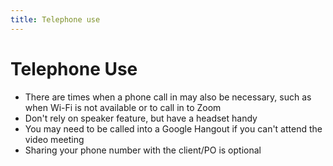 ```yaml
---
title: Telephone use
---
```


# Telephone Use

-   There are times when a phone call in may also be necessary, such as when Wi-Fi is not available or to call in to Zoom
-   Don't rely on speaker feature, but have a headset handy
-   You may need to be called into a Google Hangout if you can't attend the video meeting
-   Sharing your phone number with the client/PO is optional
